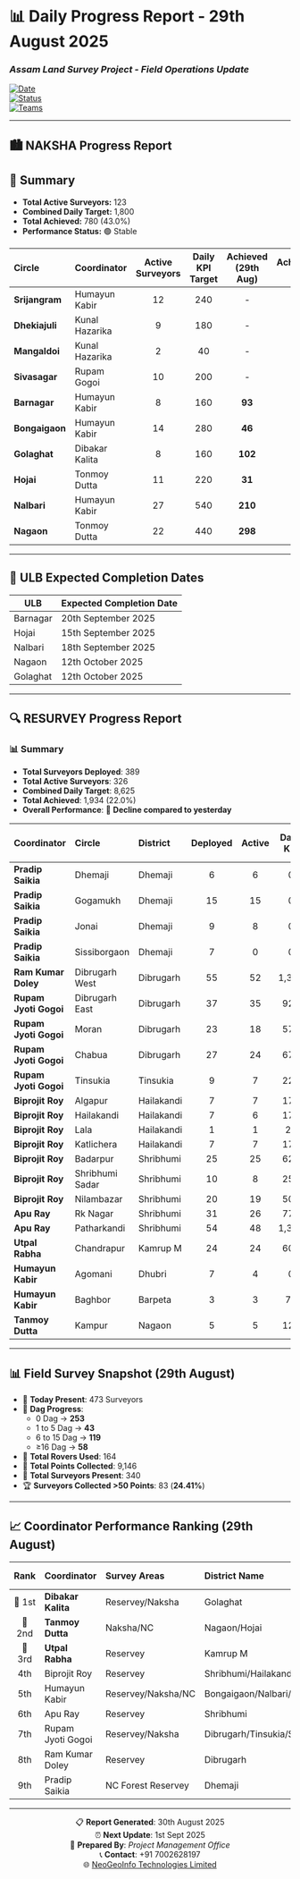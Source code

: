 # 📊 Daily Progress Report - **29th August 2025**

### *Assam Land Survey Project - Field Operations Update*  

[![Date](https://img.shields.io/badge/Report_Date-29th_August_2025-blue)](https://github.com)  
[![Status](https://img.shields.io/badge/Status-Active_Operations-green)](https://github.com)  
[![Teams](https://img.shields.io/badge/Active_Teams-Multiple_Circles-orange)](https://github.com)  

---

## 🏙️ **NAKSHA Progress Report**

## 🔹 Summary  
- **Total Active Surveyors:** 123  
- **Combined Daily Target:** 1,800  
- **Total Achieved:** 780 (43.0%)  
- **Performance Status:** 🟢 Stable  

| **Circle** | **Coordinator** | **Active Surveyors** | **Daily KPI Target** | **Achieved (29th Aug)** | **Achievement %** | **Total Wards** | **Running Wards** | **Completed Wards** | **Pending Wards** |
|:-----------|:----------------|:--------------------:|:-------------------:|:-----------------------:|:-----------------:|:---------------:|:-----------------:|:-------------------:|:----------------:|
| **Srijangram** | Humayun Kabir | 12 | 240 | - | - | 11 | 0 | 11 | 0 |
| **Dhekiajuli** | Kunal Hazarika | 9 | 180 | - | - | 10 | 0 | 10 | 0 |
| **Mangaldoi** | Kunal Hazarika | 2 | 40 | - | - | 10 | 0 | 10 | 0 |
| **Sivasagar** | Rupam Gogoi | 10 | 200 | - | - | 14 | 0 | 14 | 0 |
| **Barnagar** | Humayun Kabir | 8 | 160 | **93** | **58.0%** | 10 | 4 | 6 | 0 |
| **Bongaigaon** | Humayun Kabir | 14 | 280 | **46** | **16.0%** | 25 | 0 | 25 | 0 |
| **Golaghat** | Dibakar Kalita | 8 | 160 | **102** | **64.0%** | 13 | 6 | 6 | 1 |
| **Hojai** | Tonmoy Dutta | 11 | 220 | **31** | **14.0%** | 19 | 1 | 18 | 0 |
| **Nalbari** | Humayun Kabir | 27 | 540 | **210** | **39.0%** | 17 | 11 | 6 | 0 |
| **Nagaon** | Tonmoy Dutta | 22 | 440 | **298** | **68.0%** | 26 | 12 | 11 | 3 |

---

## 📅 **ULB Expected Completion Dates**

| **ULB**       | **Expected Completion Date** |
|---------------|------------------------------|
| Barnagar      | 20th September 2025 |
| Hojai         | 15th September 2025 |
| Nalbari       | 18th September 2025 |
| Nagaon        | 12th October 2025 |
| Golaghat      | 12th October 2025 |

---

## 🔍 **RESURVEY Progress Report**

### 📊 **Summary**
- **Total Surveyors Deployed**: 389  
- **Total Active Surveyors**: 326  
- **Combined Daily Target**: 8,625  
- **Total Achieved**: 1,934 (22.0%)  
- **Overall Performance**: 🔴 **Decline compared to yesterday**  

| **Coordinator** | **Circle** | **District** | **Deployed** | **Active** | **Daily KPI** | **Achieved (29th Aug)** | **%** |
|:----------------|:-----------|:-------------|:------------:|:----------:|:-------------:|:-----------------------:|:-----:|
| **Pradip Saikia** | Dhemaji | Dhemaji | 6 | 6 | 0 | 0 | 0.0% |
| **Pradip Saikia** | Gogamukh | Dhemaji | 15 | 15 | 0 | 0 | 0.0% |
| **Pradip Saikia** | Jonai | Dhemaji | 9 | 8 | 0 | 0 | 0.0% |
| **Pradip Saikia** | Sissiborgaon | Dhemaji | 7 | 0 | 0 | 0 | 0.0% |
| **Ram Kumar Doley** | Dibrugarh West | Dibrugarh | 55 | 52 | 1,375 | 0 | 0.0% |
| **Rupam Jyoti Gogoi** | Dibrugarh East | Dibrugarh | 37 | 35 | 925 | **54** | **6.0%** |
| **Rupam Jyoti Gogoi** | Moran | Dibrugarh | 23 | 18 | 575 | **210** | **37.0%** |
| **Rupam Jyoti Gogoi** | Chabua | Dibrugarh | 27 | 24 | 675 | **67** | **10.0%** |
| **Rupam Jyoti Gogoi** | Tinsukia | Tinsukia | 9 | 7 | 225 | **48** | **21.0%** |
| **Biprojit Roy** | Algapur | Hailakandi | 7 | 7 | 175 | **67** | **38.0%** |
| **Biprojit Roy** | Hailakandi | Hailakandi | 7 | 6 | 175 | **73** | **42.0%** |
| **Biprojit Roy** | Lala | Hailakandi | 1 | 1 | 25 | **3** | **12.0%** |
| **Biprojit Roy** | Katlichera | Hailakandi | 7 | 7 | 175 | **77** | **44.0%** |
| **Biprojit Roy** | Badarpur | Shribhumi | 25 | 25 | 625 | **309** | **49.0%** |
| **Biprojit Roy** | Shribhumi Sadar | Shribhumi | 10 | 8 | 250 | **69** | **28.0%** |
| **Biprojit Roy** | Nilambazar | Shribhumi | 20 | 19 | 500 | **67** | **13.0%** |
| **Apu Ray** | Rk Nagar | Shribhumi | 31 | 26 | 775 | **161** | **21.0%** |
| **Apu Ray** | Patharkandi | Shribhumi | 54 | 48 | 1,350 | **279** | **21.0%** |
| **Utpal Rabha** | Chandrapur | Kamrup M | 24 | 24 | 600 | **251** | **42.0%** |
| **Humayun Kabir** | Agomani | Dhubri | 7 | 4 | 0 | 0 | 0.0% |
| **Humayun Kabir** | Baghbor | Barpeta | 3 | 3 | 75 | **76** | **101.0%** |
| **Tanmoy Dutta** | Kampur | Nagaon | 5 | 5 | 125 | **123** | **98.0%** |

---

## 📊 **Field Survey Snapshot (29th August)**

- 👷 **Today Present**: 473 Surveyors  
- 📌 **Dag Progress**:  
  - 0 Dag → **253**  
  - 1 to 5 Dag → **43**  
  - 6 to 15 Dag → **119**  
  - ≥16 Dag → **58**  
- 📡 **Total Rovers Used**: 164  
- 📍 **Total Points Collected**: 9,146  
- 👥 **Total Surveyors Present**: 340  
- 🏆 **Surveyors Collected >50 Points**: 83 (**24.41%**)  

---

## 📈 **Coordinator Performance Ranking (29th August)**

| **Rank** | **Coordinator** | **Survey Areas** | **District Name** | **Target Dag** | **29th-Aug** | **Achievement Rate** |
|:--------:|:----------------|:-----------------|:------------------|:--------------:|:------------:|:-------------------:|
| 🥇 1st | **Dibakar Kalita** | Reservey/Naksha | Golaghat | 160 | 102 | **0.64** |
| 🥈 2nd | **Tanmoy Dutta** | Naksha/NC | Nagaon/Hojai | 770 | 452 | **0.59** |
| 🥉 3rd | **Utpal Rabha** | Reservey | Kamrup M | 720 | 251 | **0.35** |
| 4th | Biprojit Roy | Reservey | Shribhumi/Hailakandi | 1925 | 665 | **0.35** |
| 5th | Humayun Kabir | Reservey/Naksha/NC | Bongaigaon/Nalbari/Barpeta/Dhubri | 1415 | 425 | **0.30** |
| 6th | Apu Ray | Reservey | Shribhumi | 2125 | 440 | **0.21** |
| 7th | Rupam Jyoti Gogoi | Reservey/Naksha | Dibrugarh/Tinsukia/Sivsagar | 2400 | 379 | **0.16** |
| 8th | Ram Kumar Doley | Reservey | Dibrugarh | 1375 | 0 | **0.00** |
| 9th | Pradip Saikia | NC Forest Reservey | Dhemaji | 0 | 0 | **0.00** |

---

<div align="center">

📋 **Report Generated**: 30th August 2025  
⏰ **Next Update**: 1st Sept  2025  
👤 **Prepared By**: *Project Management Office*  
📞 **Contact**: +91 7002628197  
🌐 [NeoGeoInfo Technologies Limited](https://neogeoinfo.com/)  

</div>
